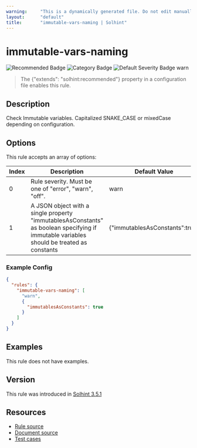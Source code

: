 ```yaml
---
warning:     "This is a dynamically generated file. Do not edit manually."
layout:      "default"
title:       "immutable-vars-naming | Solhint"
---
```


# immutable-vars-naming
![Recommended Badge](https://img.shields.io/badge/-Recommended-brightgreen)
![Category Badge](https://img.shields.io/badge/-Style%20Guide%20Rules-informational)
![Default Severity Badge warn](https://img.shields.io/badge/Default%20Severity-warn-yellow)
> The {"extends": "solhint:recommended"} property in a configuration file enables this rule.


## Description
Check Immutable variables. Capitalized SNAKE_CASE or mixedCase depending on configuration.

## Options
This rule accepts an array of options:

| Index | Description                                                                                                                              | Default Value                  |
| ----- | ---------------------------------------------------------------------------------------------------------------------------------------- | ------------------------------ |
| 0     | Rule severity. Must be one of "error", "warn", "off".                                                                                    | warn                           |
| 1     | A JSON object with a single property "immutablesAsConstants" as boolean specifying if immutable variables should be treated as constants | {"immutablesAsConstants":true} |


### Example Config
```json
{
  "rules": {
    "immutable-vars-naming": [
      "warn",
      {
        "immutablesAsConstants": true
      }
    ]
  }
}
```


## Examples
This rule does not have examples.

## Version
This rule was introduced in [Solhint 3.5.1](https://github.com/protofire/solhint/blob/v3.5.1)

## Resources
- [Rule source](https://github.com/protofire/solhint/blob/master/lib/rules/naming/immutable-vars-naming.js)
- [Document source](https://github.com/protofire/solhint/blob/master/docs/rules/naming/immutable-vars-naming.md)
- [Test cases](https://github.com/protofire/solhint/blob/master/test/rules/naming/immutable-vars-naming.js)
